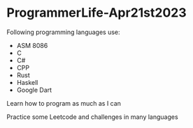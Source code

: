 # ProgrammerLife-Apr21st2023

Following programming languages use:
- ASM 8086
- C
- C#
- CPP
- Rust
- Haskell
- Google Dart

Learn how to program as much as I can

Practice some Leetcode and challenges in many languages

